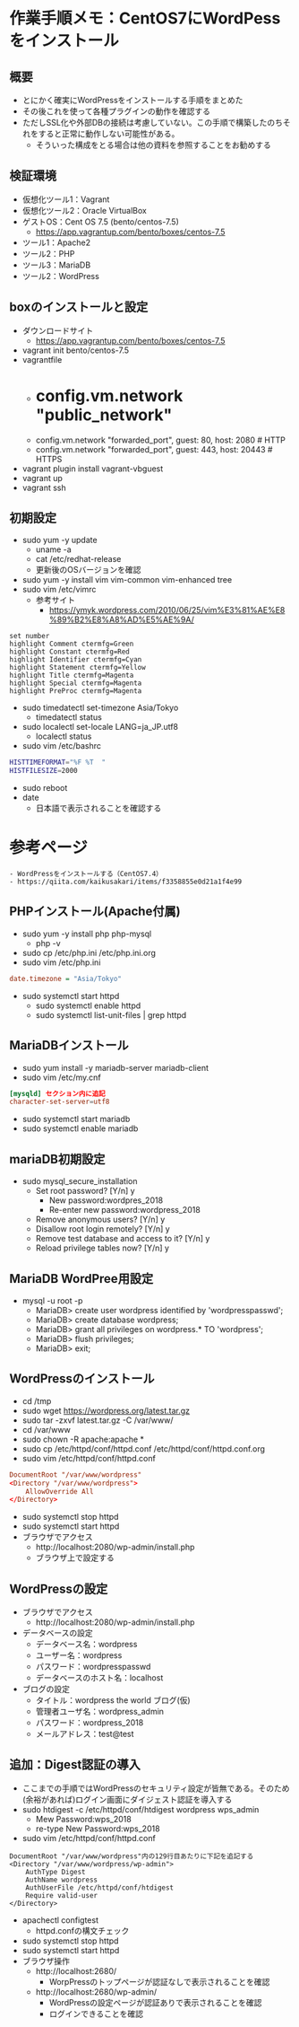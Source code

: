 # 作業手順メモ：CentOS7にWordPessをインストール
## 概要
- とにかく確実にWordPressをインストールする手順をまとめた
- その後これを使って各種プラグインの動作を確認する
- ただしSSL化や外部DBの接続は考慮していない。この手順で構築したのちそれをすると正常に動作しない可能性がある。
	- そういった構成をとる場合は他の資料を参照することをお勧めする

## 検証環境
- 仮想化ツール1：Vagrant
- 仮想化ツール2：Oracle VirtualBox
- ゲストOS：Cent OS 7.5 (bento/centos-7.5)
    - https://app.vagrantup.com/bento/boxes/centos-7.5
- ツール1：Apache2
- ツール2：PHP
- ツール3：MariaDB 
- ツール2：WordPress

## boxのインストールと設定
- ダウンロードサイト
    - https://app.vagrantup.com/bento/boxes/centos-7.5
- vagrant init bento/centos-7.5
- vagrantfile
    -   # config.vm.network "public_network"
    - config.vm.network "forwarded_port", guest: 80, host: 2080   # HTTP
    - config.vm.network "forwarded_port", guest: 443, host: 20443  # HTTPS
- vagrant plugin install vagrant-vbguest
- vagrant up
- vagrant ssh

## 初期設定
- sudo yum -y update
    - uname -a
    - cat /etc/redhat-release
    - 更新後のOSバージョンを確認
- sudo yum -y install vim vim-common vim-enhanced tree
- sudo vim /etc/vimrc
    - 参考サイト
        - https://ymyk.wordpress.com/2010/06/25/vim%E3%81%AE%E8%89%B2%E8%A8%AD%E5%AE%9A/
```
set number
highlight Comment ctermfg=Green 
highlight Constant ctermfg=Red 
highlight Identifier ctermfg=Cyan 
highlight Statement ctermfg=Yellow 
highlight Title ctermfg=Magenta 
highlight Special ctermfg=Magenta 
highlight PreProc ctermfg=Magenta
```
- sudo timedatectl set-timezone Asia/Tokyo
    - timedatectl status
- sudo localectl set-locale LANG=ja_JP.utf8
    - localectl status
- sudo vim /etc/bashrc
```bash
HISTTIMEFORMAT="%F %T  "
HISTFILESIZE=2000
```
- sudo reboot
- date
    - 日本語で表示されることを確認する

# 参考ページ
    - WordPressをインストールする（CentOS7.4）
    - https://qiita.com/kaikusakari/items/f3358855e0d21a1f4e99

## PHPインストール(Apache付属)
- sudo yum -y install php php-mysql
    - php -v
- sudo cp /etc/php.ini /etc/php.ini.org
- sudo vim /etc/php.ini
```ini
date.timezone = "Asia/Tokyo"
```
- sudo systemctl start httpd
    - sudo systemctl enable httpd
    - sudo systemctl list-unit-files | grep httpd

## MariaDBインストール
- sudo yum install -y mariadb-server mariadb-client
- sudo vim /etc/my.cnf
```cnf
[mysqld] セクション内に追記
character-set-server=utf8
```
- sudo systemctl start mariadb
- sudo systemctl enable mariadb

## mariaDB初期設定
- sudo mysql_secure_installation
    - Set root password? [Y/n] y
        - New password:wordpres_2018
        - Re-enter new password:wordpress_2018
    - Remove anonymous users? [Y/n] y
    - Disallow root login remotely? [Y/n] y
    - Remove test database and access to it? [Y/n] y
    - Reload privilege tables now? [Y/n] y

## MariaDB WordPree用設定
- mysql -u root -p
    - MariaDB> create user wordpress identified by 'wordpresspasswd';
    - MariaDB> create database wordpress;
    - MariaDB> grant all privileges on wordpress.* TO 'wordpress';
    - MariaDB> flush privileges;
    - MariaDB> exit;

## WordPressのインストール
- cd /tmp
- sudo wget https://wordpress.org/latest.tar.gz
- sudo tar -zxvf latest.tar.gz -C /var/www/
- cd /var/www
- sudo chown -R apache:apache *
- sudo cp /etc/httpd/conf/httpd.conf /etc/httpd/conf/httpd.conf.org 
- sudo vim /etc/httpd/conf/httpd.conf
```cnf
DocumentRoot "/var/www/wordpress"
<Directory "/var/www/wordpress">
    AllowOverride All
</Directory>
```
- sudo systemctl stop httpd
- sudo systemctl start httpd
- ブラウザでアクセス
    - http://localhost:2080/wp-admin/install.php
    - ブラウザ上で設定する

## WordPressの設定
- ブラウザでアクセス
    - http://localhost:2080/wp-admin/install.php
- データベースの設定
    - データベース名：wordpress
    - ユーザー名：wordpress
    - パスワード：wordpresspasswd
    - データベースのホスト名：localhost
- ブログの設定
    - タイトル：wordpress the world ブログ(仮)
    - 管理者ユーザ名：wordpress_admin
    - パスワード：wordpress_2018
    - メールアドレス：test@test

## 追加：Digest認証の導入
- ここまでの手順ではWordPressのセキュリティ設定が皆無である。そのため(余裕があれば)ログイン画面にダイジェスト認証を導入する
- sudo htdigest -c /etc/httpd/conf/htdigest wordpress wps_admin
    - Mew Password:wps_2018
    - re-type New Password:wps_2018
- sudo vim /etc/httpd/conf/httpd.conf
```
DocumentRoot "/var/www/wordpress"内の129行目あたりに下記を追記する
<Directory "/var/www/wordpress/wp-admin">
    AuthType Digest
    AuthName wordpress
    AuthUserFile /etc/httpd/conf/htdigest
    Require valid-user
</Directory>
```
- apachectl configtest
    - httpd.confの構文チェック
- sudo systemctl stop httpd
- sudo systemctl start httpd
- ブラウザ操作
    - http://localhost:2680/
        - WorpPressのトップページが認証なしで表示されることを確認
    - http://localhost:2680/wp-admin/
        - WordPressの設定ページが認証ありで表示されることを確認
        - ログインできることを確認


